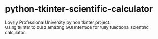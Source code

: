 # python-tkinter-scientific-calculator
Lovely Professional University python tkinter project.  
Using tkinter to build amazing GUI interface for fully functional scientific calculator.
